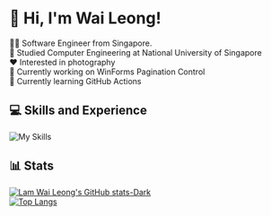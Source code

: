 # :wave: Hi, I'm Wai Leong!

:technologist: Software Engineer from Singapore.<br/>
:notebook_with_decorative_cover: Studied Computer Engineering at National University of Singapore<br/>
:hearts: Interested in photography<br/>
:telescope:	Currently working on WinForms Pagination Control<br/>
:seedling: Currently learning GitHub Actions

## :computer: Skills and Experience
<!-- Icons from https://github.com/LelouchFR/skill-icons -->
![My Skills](https://go-skill-icons.vercel.app/api/icons?i=cs,java,html,javascript,css,dotnet,eclipse,visualstudio,postman,redis,sqlserver,jira,svn,bitbucket,git,github&perline=10&titles=true)

## :bar_chart: Stats
[![Lam Wai Leong's GitHub stats-Dark](https://github-readme-stats.vercel.app/api?username=waileong0327&show_icons=true&theme=material-palenight)](https://github.com/anuraghazra/github-readme-stats#gh-dark-mode-only)<br/>
[![Top Langs](https://github-readme-stats.vercel.app/api/top-langs/?username=waileong0327&theme=material-palenight#gh-dark-mode-only)](https://github.com/anuraghazra/github-readme-stats)
